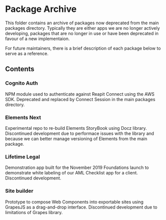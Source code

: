 # Package Archive

This folder contains an archive of packages now deprecated from the main packages directory. Typically they are either apps we are no longer actively developing, packages that are no longer in use or have been deprecated in favour of a new implementaion.

For future maintainers, there is a brief description of each package below to serve as a reference.

## Contents

### Cognito Auth

NPM module used to authenticate against Reapit Connect using the AWS SDK. Deprecated and replaced by Connect Session in the main packages directory.

### Elements Next

Experimental repo to re-build Elements StoryBook using Docz library. Discontinued development due to performace issues with the library and because we can better manage versioning of Elements from the main package.

### Lifetime Legal

Demonstration app built for the November 2019 Foundations launch to demonstrate white labeling of our AML Checklist app for a client. Discontinued development.

### Site builder

Prototype to compose Web Components into exportable sites using GrapesJS as a drag-and-drop interface. Discontinued development due to limitations of Grapes library.